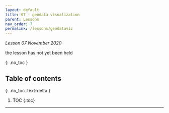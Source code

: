 ```yaml
---
layout: default
title: 07 - geodata visualization
parent: Lessons
nav_order: 7
permalink: /lessons/geodataviz
---
```

*Lesson 07 November 2020*

the lesson has not yet been held

{: .no_toc }

## Table of contents
{: .no_toc .text-delta }

1. TOC
{:toc}

---


